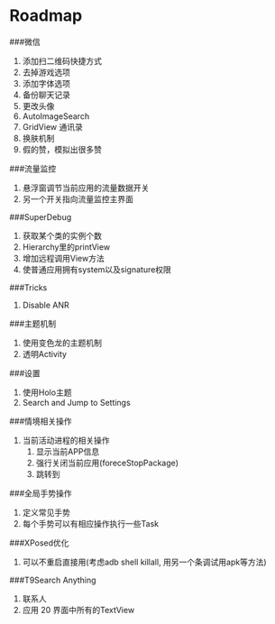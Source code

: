 Roadmap
====
###微信
1. 添加扫二维码快捷方式
2. 去掉游戏选项
3. 添加字体选项
4. 备份聊天记录
5. 更改头像
6. AutoImageSearch
7. GridView 通讯录
8. 换肤机制
9. 假的赞，模拟出很多赞

###流量监控
1. 悬浮窗调节当前应用的流量数据开关
2. 另一个开关指向流量监控主界面

###SuperDebug
1. 获取某个类的实例个数
2. Hierarchy里的printView
3. 增加远程调用View方法
4. 使普通应用拥有system以及signature权限

###Tricks
1. Disable ANR

###主题机制
1. 使用变色龙的主题机制
2. 透明Activity

###设置
1. 使用Holo主题
2. Search and Jump to Settings

###情境相关操作
1. 当前活动进程的相关操作
    1. 显示当前APP信息
    2. 强行关闭当前应用(foreceStopPackage)
    3. 跳转到

###全局手势操作 
1. 定义常见手势
2. 每个手势可以有相应操作执行一些Task

###XPosed优化
1. 可以不重启直接用(考虑adb shell killall, 用另一个条调试用apk等方法)

###T9Search Anything
1. 联系人
2. 应用
20 界面中所有的TextView
